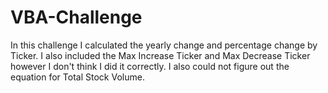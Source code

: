 # VBA-Challenge
In this challenge I calculated the yearly change and percentage change by Ticker. 
I also included the Max Increase Ticker and Max Decrease Ticker however I don't think I did it correctly.
I also could not figure out the equation for Total Stock Volume.
